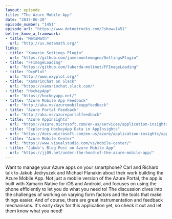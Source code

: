 ```yaml
---
layout: episode
title: "The Azure Mobile App"
date: "2017-06-20"
episode_number: "1451"
episode_url: "https://www.dotnetrocks.com/?show=1451"
better_know_a_framework:
- title: "MetaMath"
  url: "http://us.metamath.org/"
links:
- title: "Xamarin Settings Plugin"
  url: "https://github.com/jamesmontemagno/SettingsPlugin"
- title: "FFImageLoading"
  url: "https://github.com/luberda-molinet/FFImageLoading"
- title: "OxyPlot"
  url: "http://www.oxyplot.org/"
- title: "XamarinChat on Slack"
  url: "https://xamarinchat.slack.com/"
- title: "HockeyApp"
  url: "https://hockeyapp.net/"
- title: "Azure Mobile App Feedback"
  url: "http://aka.ms/azuremobileappfeedback"
- title: "Azure Portal Feedback"
  url: "http://aka.ms/azureportalfeedback"
- title: "Azure AppInsights"
  url: "https://azure.microsoft.com/en-us/services/application-insights/"
- title: "Exploring HockeyApp Data in AppInsights"
  url: "https://docs.microsoft.com/en-us/azure/application-insights/app-insights-hockeyapp-bridge-app"
- title: "Azure Mobile Center"
  url: "https://www.visualstudio.com/vs/mobile-center/"
- title: "Jakub's Blog Post on Azure Mobile App"
  url: "https://jj09.net/under-the-hood-of-the-azure-mobile-app/"
---
```


Want to manage your Azure apps on your smartphone? Carl and Richard talk to Jakub Jedryszek and Michael Flanakin about their work building the Azure Mobile App. Not just a mobile version of the Azure Portal, the app is built with Xamarin Native for iOS and Android, and focuses on using the phone efficiently to let you do what you need to! The discussion dives into the challenges of working on varying form factors and the tools that make things easier. And of course, there are great instrumentation and feedback mechanisms. It's early days for this application yet, so check it out and let them know what you need!
